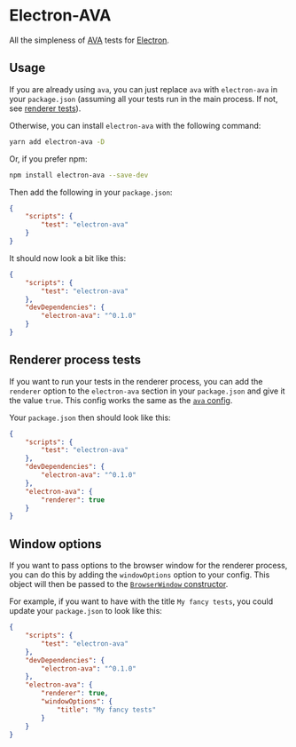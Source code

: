 # Electron-AVA

All the simpleness of [AVA](https://ava.li) tests for [Electron](http://electron.atom.io).

## Usage

If you are already using `ava`, you can just replace `ava` with `electron-ava`
in your `package.json` (assuming all your tests run in the main process. If
not, see [renderer tests](#renderer-process-tests)).

Otherwise, you can install `electron-ava` with the following command:

```sh
yarn add electron-ava -D
```

Or, if you prefer npm:

```sh
npm install electron-ava --save-dev
```

Then add the following in your `package.json`:

```json
{
	"scripts": {
		"test": "electron-ava"
	}
}
```

It should now look a bit like this:

```json
{
	"scripts": {
		"test": "electron-ava"
	},
	"devDependencies": {
		"electron-ava": "^0.1.0"
	}
}
```

## Renderer process tests

If you want to run your tests in the renderer process, you can add the `renderer`
option to the `electron-ava` section in your `package.json` and give it the value `true`.
This config works the same as the [`ava` config](https://github.com/avajs/ava#configuration).

Your `package.json` then should look like this:

```json
{
	"scripts": {
		"test": "electron-ava"
	},
	"devDependencies": {
		"electron-ava": "^0.1.0"
	},
	"electron-ava": {
		"renderer": true
	}
}
```

## Window options

If you want to pass options to the browser window for the renderer process, you can do this by
adding the `windowOptions` option to your config. This object will then be passed to the
[`BrowserWindow` constructor](http://electron.atom.io/docs/api/browser-window/#new-browserwindowoptions).

For example, if you want to have with the title `My fancy tests`, you could update your `package.json`
to look like this:

```json
{
	"scripts": {
		"test": "electron-ava"
	},
	"devDependencies": {
		"electron-ava": "^0.1.0"
	},
	"electron-ava": {
		"renderer": true,
		"windowOptions": {
			"title": "My fancy tests"
		}
	}
}
```
